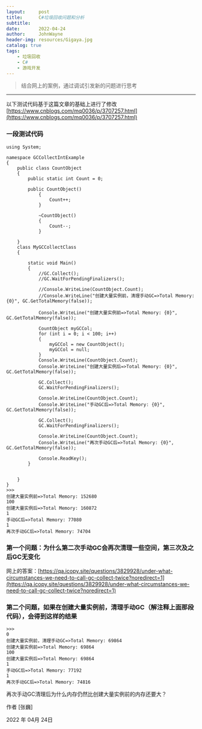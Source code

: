 ```yaml
---
layout:     post
title:      C#垃圾回收问题和分析
subtitle:   
date:       2022-04-24
author:     JohnWayne
header-img: resources/Gigaya.jpg
catalog: true
tags:
    - 垃圾回收
    - C#
    - 游戏开发
---
```


>结合网上的案例，通过调试引发新的问题进行思考

------

以下测试代码基于这篇文章的基础上进行了修改
[https://www.cnblogs.com/mq0036/p/3707257.html](https://www.cnblogs.com/mq0036/p/3707257.html)
### 一段测试代码
```CSharp
using System;

namespace GCCollectIntExample
{
    public class CountObject
    {
        public static int Count = 0;

        public CountObject()
            {
                Count++;
            }

            ~CountObject()
            {
                Count--;
            }
        
    }
    class MyGCCollectClass
    {

        static void Main()
        {
            //GC.Collect();
            //GC.WaitForPendingFinalizers();

            //Console.WriteLine(CountObject.Count);
            //Console.WriteLine("创建大量实例前，清理手动GC=>Total Memory: {0}", GC.GetTotalMemory(false));

            Console.WriteLine("创建大量实例前=>Total Memory: {0}", GC.GetTotalMemory(false));

            CountObject myGCCol;
            for (int i = 0; i < 100; i++)
            {
                myGCCol = new CountObject();
                myGCCol = null;
            }
            Console.WriteLine(CountObject.Count);
            Console.WriteLine("创建大量实例后=>Total Memory: {0}", GC.GetTotalMemory(false));
            
            GC.Collect();
            GC.WaitForPendingFinalizers();

            Console.WriteLine(CountObject.Count);
            Console.WriteLine("手动GC后=>Total Memory: {0}", GC.GetTotalMemory(false));

            GC.Collect();
            GC.WaitForPendingFinalizers();

            Console.WriteLine(CountObject.Count);
            Console.WriteLine("再次手动GC后=>Total Memory: {0}", GC.GetTotalMemory(false));
            
            Console.ReadKey();
        }

        
    }
}
>>>
创建大量实例前=>Total Memory: 152680
100
创建大量实例后=>Total Memory: 160872
1
手动GC后=>Total Memory: 77080
1
再次手动GC后=>Total Memory: 74704
```

### 第一个问题：为什么第二次手动GC会再次清理一些空间，第三次及之后GC无变化

网上的答案：[https://qa.icopy.site/questions/3829928/under-what-circumstances-we-need-to-call-gc-collect-twice?noredirect=1](https://qa.icopy.site/questions/3829928/under-what-circumstances-we-need-to-call-gc-collect-twice?noredirect=1)

### 第二个问题，如果在创建大量实例前，清理手动GC（解注释上面那段代码），会得到这样的结果
```CSharp
>>>
0
创建大量实例前，清理手动GC=>Total Memory: 69864
创建大量实例前=>Total Memory: 69864
100
创建大量实例后=>Total Memory: 69864
1
手动GC后=>Total Memory: 77192
1
再次手动GC后=>Total Memory: 74816
```
再次手动GC清理后为什么内存仍然比创建大量实例前的内存还要大？


作者 [张巍]

2022 年 04月 24日    



